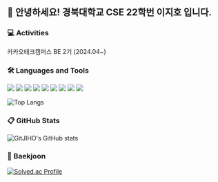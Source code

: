 
👋 안녕하세요! 경북대학교 CSE 22학번 이지호 입니다.
----------------
### 💻 Activities
카카오테크캠퍼스 BE 2기 (2024.04~)

### 🛠 Languages and Tools

<img src="https://img.shields.io/badge/C++-00599C?style=plastic&logo=cplusplus&logoColor=white"/> <img src="https://img.shields.io/badge/c-A8B9CC?style=plastic&logo=c&logoColor=white"/>
<img src="https://img.shields.io/badge/Python-3776AB?style=plastic&logo=Python&logoColor=white" /> <img src="https://img.shields.io/badge/Java-000000?style=plastic&logo=openjdk&logoColor=white" /> <img src="https://img.shields.io/badge/Spring-6DB33F?style=plastic&logo=spring&logoColor=white" /> <img src="https://img.shields.io/badge/springboot-6DB33F?style=plastic&logo=Springboot&logoColor=white" /> <img src="https://img.shields.io/badge/mysql-4479A1?style=plastic&logo=MySQL&logoColor=white" /> <img src="https://img.shields.io/badge/git-F05032?style=plastic&logo=git&logoColor=white"/> <img src="https://img.shields.io/badge/github-181717?style=plastic&logo=github&logoColor=white"/>

![Top Langs](https://github-readme-stats.vercel.app/api/top-langs/?username=GitJIHO&layout=compact&theme=city_lights&count_private=true)
### 📋 GitHub Stats
![GitJIHO's GitHub stats](https://github-readme-stats.vercel.app/api?username=GitJIHO&include_all_commits=true&show_icons=true&theme=city_lights&count_private=true)
### 🚩 Baekjoon
[![Solved.ac Profile](http://mazassumnida.wtf/api/v2/generate_badge?boj=jiho9932)](https://solved.ac/jiho9932/)

